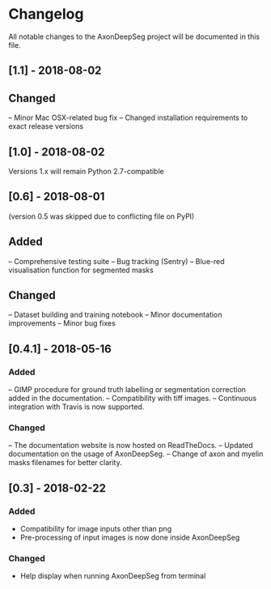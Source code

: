 # Changelog

All notable changes to the AxonDeepSeg project will be documented in this file.

## [1.1] - 2018-08-02

## Changed

– Minor Mac OSX-related bug fix
– Changed installation requirements to exact release versions

## [1.0] - 2018-08-02

Versions 1.x will remain Python 2.7-compatible

## [0.6] - 2018-08-01

(version 0.5 was skipped due to conflicting file on PyPI)

## Added

– Comprehensive testing suite
– Bug tracking (Sentry)
– Blue-red visualisation function for segmented masks

## Changed

– Dataset building and training notebook
– Minor documentation improvements
– Minor bug fixes

## [0.4.1] - 2018-05-16

### Added

– GIMP procedure for ground truth labelling or segmentation correction added in the documentation.
– Compatibility with tiff images.
– Continuous integration with Travis is now supported.

### Changed

– The documentation website is now hosted on ReadTheDocs.
– Updated documentation on the usage of AxonDeepSeg.
– Change of axon and myelin masks filenames for better clarity.

## [0.3] - 2018-02-22

### Added

- Compatibility for image inputs other than png
- Pre-processing of input images is now done inside AxonDeepSeg

### Changed

- Help display when running AxonDeepSeg from terminal

